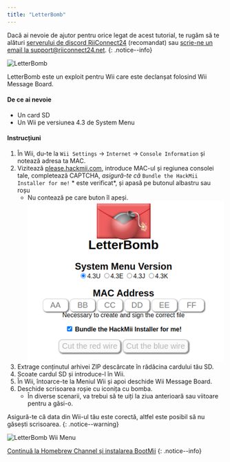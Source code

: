 ```yaml
---
title: "LetterBomb"
---
```


Dacă ai nevoie de ajutor pentru orice legat de acest tutorial, te rugăm să te alături [serverului de discord RiiConnect24](https://discord.gg/rc24) (recomandat) sau [scrie-ne un email la support@riiconnect24.net](mailto:support@riiconnect24.net).
{: .notice--info}

![LetterBomb](/images/letterbomb.png)

LetterBomb este un exploit pentru Wii care este declanșat folosind Wii Message Board.

#### De ce ai nevoie
- Un card SD
- Un Wii pe versiunea 4.3 de System Menu

#### Instrucțiuni


1. În Wii, du-te la `Wii Settings` -> `Internet` -> `Console Information` și notează adresa ta MAC.
1. Vizitează [please.hackmii.com](https://please.hackmii.com), introduce MAC-ul și regiunea consolei tale, completează CAPTCHA, *asigură-te că* `Bundle the HackMii Installer for me!` * este verificat*, și apasă pe butonul albastru sau roșu
   - Nu contează pe care buton îl apeși. ![HackMii Screen](/images/Wii/LetterBomb-PC.png)
1. Extrage conținutul arhivei ZIP descărcate în rădăcina cardului tău SD.
1. Scoate cardul SD și introduce-l în Wii.
1. În Wii, întoarce-te la Meniul Wii și apoi deschide Wii Message Board.
1. Deschide scrisoarea roșie cu iconița cu bomba.
   - În diverse scenarii, va trebui să te uiți la ziua anterioară sau viitoare pentru a găsi-o.

Asigură-te că data din Wii-ul tău este corectă, altfel este posibil să nu găsești scrisoarea.
{: .notice--warning}


![LetterBomb Wii Menu](/images/Wii/LetterBomb-Wii.png)

[Continuă la Homebrew Channel și instalarea BootMii](hbc)
{: .notice--info}
